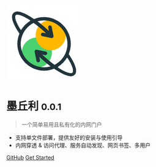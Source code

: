 <!-- _coverpage.md -->

![logo](../_media/logo.png)

# 墨丘利 <small>0.0.1</small>

> 一个简单易用且私有化的内网门户

- 支持单文件部署，提供友好的安装与使用引导
- 内网穿透 & 访问代理、服务自动发现、网页书签、多用户

[GitHub](https://github.com/stacks-cubic/Mercury)
[Get Started](#Mercury)